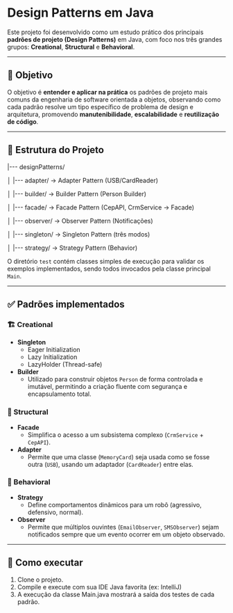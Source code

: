 # Design Patterns em Java

Este projeto foi desenvolvido como um estudo prático dos principais **padrões de projeto (Design Patterns)** em Java, com foco nos três grandes grupos: **Creational**, **Structural** e **Behavioral**.

---

## 🎯 Objetivo

O objetivo é **entender e aplicar na prática** os padrões de projeto mais comuns da engenharia de software orientada a objetos, observando como cada padrão resolve um tipo específico de problema de design e arquitetura, promovendo **manutenibilidade**, **escalabilidade** e **reutilização de código**.

---

## 🧱 Estrutura do Projeto

|--- designPatterns/

│ |--- adapter/ -> Adapter Pattern (USB/CardReader)

│ |--- builder/ -> Builder Pattern (Person Builder)

│ |--- facade/ -> Facade Pattern (CepAPI, CrmService -> Facade)

│ |--- observer/ -> Observer Pattern (Notificações)

│ |--- singleton/ -> Singleton Pattern (três modos)

│ |--- strategy/ -> Strategy Pattern (Behavior)

O diretório `test` contém classes simples de execução para validar os exemplos implementados, sendo todos invocados pela classe principal `Main`.

---

## ✅ Padrões implementados

### 🏗️ Creational

- **Singleton**
  - Eager Initialization
  - Lazy Initialization
  - LazyHolder (Thread-safe)
- **Builder**
  - Utilizado para construir objetos `Person` de forma controlada e imutável, permitindo a criação fluente com segurança e encapsulamento total.

### 🧩 Structural

- **Facade**
  - Simplifica o acesso a um subsistema complexo (`CrmService` + `CepAPI`).
- **Adapter**
  - Permite que uma classe (`MemoryCard`) seja usada como se fosse outra (`USB`), usando um adaptador (`CardReader`) entre elas.

### 🔁 Behavioral

- **Strategy**
  - Define comportamentos dinâmicos para um robô (agressivo, defensivo, normal).
- **Observer**
  - Permite que múltiplos ouvintes (`EmailObserver`, `SMSObserver`) sejam notificados sempre que um evento ocorrer em um objeto observado.

---

## 📌 Como executar

1. Clone o projeto.
2. Compile e execute com sua IDE Java favorita (ex: IntelliJ)
3. A execução da classe Main.java mostrará a saída dos testes de cada padrão.
